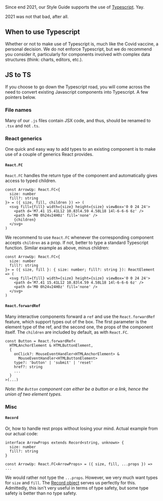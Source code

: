 Since end 2021, our Style Guide supports the use of [Typescript](https://www.typescriptlang.org/). Yay.

2021 was not that bad, after all.

## When to use Typescript

Whether or not to make use of Typescript is, much like the Covid vaccine, a personal decision. We do not enforce Typescript, but we do recommend you consider it, particularly for components involved with complex data structures (think: charts, editors, etc.).

## JS to TS

If you choose to go down the Typescript road, you will come across the need to convert existing Javascript components into Typescript. A few pointers below.

### File names

Many of our `.js` files contain JSX code, and thus, should be renamed to `.tsx` and not `.ts`.

### React generics

One quick and easy way to add types to an existing component is to make use of a couple of generics React provides.

#### `React.FC`

`React.FC` handles the return type of the component and automatically gives access to typed children.

```code|lang-js
const ArrowUp: React.FC<{
  size: number
  fill?: string 
}> = ({ size, fill, children }) => (
  <svg fill={fill} width={size} height={size} viewBox='0 0 24 24'>
    <path d='M7.41 15.41L12 10.83l4.59 4.58L18 14l-6-6-6 6z' />
    <path d='M0 0h24v24H0z' fill='none' />
    {children}
  </svg>
)
```

We recommend to use `React.FC` whenever the corresponding component accepts `children` as a prop. If not, better to type a standard Typescript function. Similar example as above, minus children:

```code|lang-js
const ArrowUp: React.FC<{
  size: number
  fill?: string 
}> = ({ size, fill }: { size: number; fill?: string }): ReactElement => (
  <svg fill={fill} width={size} height={size} viewBox='0 0 24 24'>
    <path d='M7.41 15.41L12 10.83l4.59 4.58L18 14l-6-6-6 6z' />
    <path d='M0 0h24v24H0z' fill='none' />
  </svg>
)
```

#### `React.forwardRef`

Many interactive components forward a `ref` and use the `React.forwardRef` feature, which support types out of the box. The first parameter is the element type of the ref, and the second one, the props of the component itself. The `children` are included by default, as with `React.FC`. 

```code|lang-js
const Button = React.forwardRef<
  HTMLAnchorElement & HTMLButtonElement,
  {
    onClick?: MouseEventHandler<HTMLAnchorElement> &
      MouseEventHandler<HTMLButtonElement>
    type?: 'button' | 'submit' | 'reset'
    href?: string
    ...
  }
>(...)
```

*Note: the `Button` component can either be a button or a link, hence the union of two element types.*

### Misc

#### `Record`

Or, how to handle rest props without losing your mind. Actual example from our actual code: 

```code|lang-js
interface ArrowProps extends Record<string, unknown> {
  size: number
  fill?: string
}

const ArrowUp: React.FC<ArrowProps> = ({ size, fill, ...props }) => ...
```

We would rather not type the `...props`. However, we very much want types for `size` and `fill`. The [Record object](https://www.typescriptlang.org/docs/handbook/utility-types.html#recordkeys-type) serves us perfectly for this. Admittedly, this isn't very useful in terms of type safety, but some type safety is better than no type safety.
